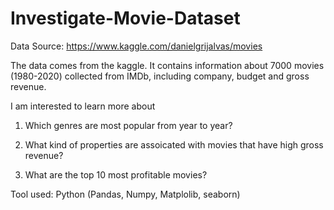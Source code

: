 # Investigate-Movie-Dataset

Data Source: https://www.kaggle.com/danielgrijalvas/movies

The data comes from the kaggle. It contains information about 7000 movies (1980-2020) collected from IMDb, including company, budget and gross revenue.


I am interested to learn more about


1. Which genres are most popular from year to year?


3. What kind of properties are assoicated with movies that have high gross revenue?


5. What are the top 10 most profitable movies?


Tool used: Python (Pandas, Numpy, Matplolib, seaborn)
